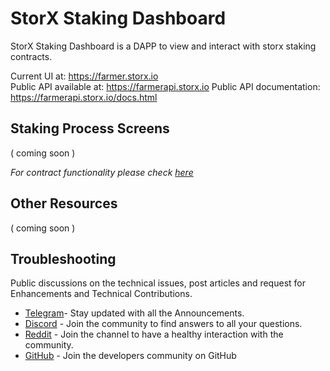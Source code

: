 # StorX Staking Dashboard

StorX Staking Dashboard is a DAPP to view and interact with storx staking contracts.  

Current UI at: https://farmer.storx.io  
Public API available at: https://farmerapi.storx.io
Public API documentation: https://farmerapi.storx.io/docs.html


## Staking Process Screens

( coming soon )

_For contract functionality please check [here](https://github.com/StorXNetwork/storx-contracts#storx---staking)_

## Other Resources
  
( coming soon )  
  
## Troubleshooting

Public discussions on the technical issues, post articles and request for Enhancements and Technical Contributions. 

- [Telegram](https://t.me/StorXNetwork)- Stay updated with all the Announcements.
- [Discord](https://discord.gg/ha4Jufj2Nm) - Join the community to find answers to all your questions.
- [Reddit](https://www.reddit.com/r/StorXNetwork) - Join the channel to have a healthy interaction with the community.
- [GitHub](https://github.com/StorXNetwork) - Join the developers community on GitHub
